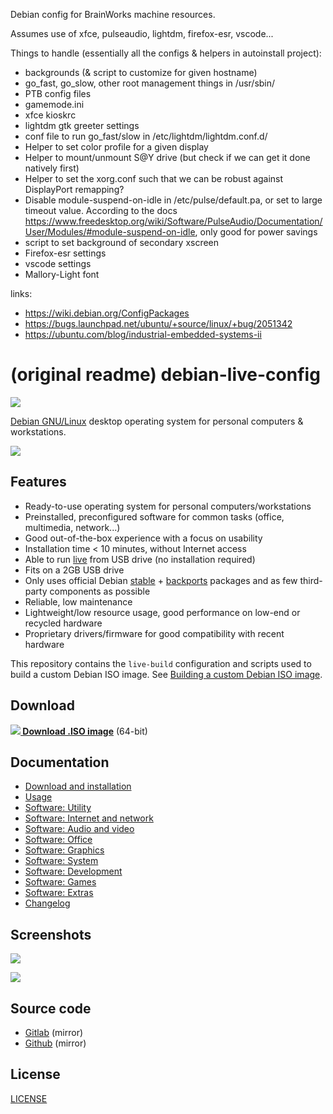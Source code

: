 Debian config for BrainWorks machine resources.

Assumes use of xfce, pulseaudio, lightdm, firefox-esr, vscode...

Things to handle (essentially all the configs & helpers in autoinstall project):
 - backgrounds (& script to customize for given hostname)
 - go_fast, go_slow, other root management things in /usr/sbin/
 - PTB config files
 - gamemode.ini
 - xfce kioskrc
 - lightdm gtk greeter settings
 - conf file to run go_fast/slow in /etc/lightdm/lightdm.conf.d/
 - Helper to set color profile for a given display
 - Helper to mount/unmount S@Y drive (but check if we can get it done natively first)
 - Helper to set the xorg.conf such that we can be robust against DisplayPort remapping?
 - Disable module-suspend-on-idle in /etc/pulse/default.pa, or set to large timeout value.
   According to the docs https://www.freedesktop.org/wiki/Software/PulseAudio/Documentation/User/Modules/#module-suspend-on-idle, only good for power savings
 - script to set background of secondary xscreen
 - Firefox-esr settings
 - vscode settings
 - Mallory-Light font

links:
 - https://wiki.debian.org/ConfigPackages
 - https://bugs.launchpad.net/ubuntu/+source/linux/+bug/2051342
 - https://ubuntu.com/blog/industrial-embedded-systems-ii
 


# (original readme) debian-live-config

![](https://gitlab.com/nodiscc/debian-live-config/badges/master/pipeline.svg)

[Debian GNU/Linux](https://www.debian.org/) desktop operating system for personal computers & workstations.

![](https://gitlab.com/nodiscc/toolbox/-/raw/master/DOC/SCREENSHOTS/debian-live-config-4.0.0-main.png)

## Features

- Ready-to-use operating system for personal computers/workstations
- Preinstalled, preconfigured software for common tasks (office, multimedia, network...)
- Good out-of-the-box experience with a focus on usability
- Installation time < 10 minutes, without Internet access
- Able to run [live](https://en.wikipedia.org/wiki/Live_USB) from USB drive (no installation required)
- Fits on a 2GB USB drive
- Only uses official Debian [stable](https://wiki.debian.org/DebianStable) + [backports](https://wiki.debian.org/Backports) packages and as few third-party components as possible
- Reliable, low maintenance
- Lightweight/low resource usage, good performance on low-end or recycled hardware
- Proprietary drivers/firmware for good compatibility with recent hardware

This repository contains the `live-build` configuration and scripts used to build a custom Debian ISO image. See [Building a custom Debian ISO image](doc/md/custom.md).


## Download

**[![](doc/md/download.png) Download .ISO image](https://github.com/nodiscc/debian-live-config/releases/download/4.1.0/debian-live-config-4.1.0-debian-bookworm-amd64.iso)** (64-bit)


## Documentation

- [Download and installation](doc/md/download-and-installation.md)
- [Usage](doc/md/usage.md)
- [Software: Utility](doc/md/packages/utility.md)
- [Software: Internet and network](doc/md/packages/network.md)
- [Software: Audio and video](doc/md/packages/audio-video.md)
- [Software: Office](doc/md/packages/office.md)
- [Software: Graphics](doc/md/packages/graphics.md)
- [Software: System](doc/md/packages/system.md)
- [Software: Development](doc/md/packages/development.md)
- [Software: Games](doc/md/packages/games.md)
- [Software: Extras](doc/md/packages/extras.md)
- [Changelog](CHANGELOG.md)


## Screenshots

![](https://gitlab.com/nodiscc/toolbox/-/raw/master/DOC/SCREENSHOTS/debian-live-config-4.0.0-main.png)

![](https://gitlab.com/nodiscc/toolbox/-/raw/master/DOC/SCREENSHOTS/debian-live-config-4.0.0-windows.png)


## Source code

- [Gitlab](https://gitlab.com/nodiscc/debian-live-config) (mirror)
- [Github](https://github.com/nodiscc/debian-live-config) (mirror)


## License

[LICENSE](LICENSE)

